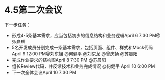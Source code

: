 # 4.5第二次会议

下一步任务：

- 形成4-5条基本需求，应当包括初步的信息结构和业务逻辑April 6 7:30 PM@张嘉麒
- 5名开发成员分别完成一条基本需求，包括页面、组件、样式和Mock代码April 9 12:00 PM@刘东旭 @何健平 @刘京龙 @曾庆扬 @苏晨阳
- 完成作业要求的结构图April 8 7:30 PM @苏晨阳
- 组长Review代码，并反馈技术和业务完成情况 @何健平 April 10 6:00 PM
- 下一次全体会议April 10 7:30 PM
